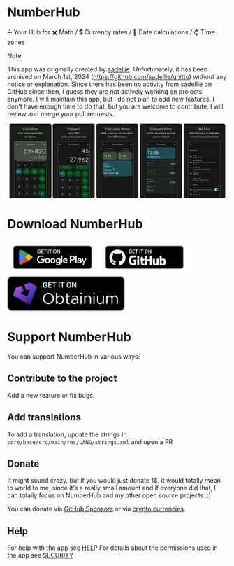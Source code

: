 # NumberHub
➗ Your Hub for ✖️ Math / 💲 Currency rates / 📆 Date calculations / ⌚ Time zones

> [!NOTE]  
> This app was originally created by [sadellie](https://github.com/sadellie).
    Unfortunately, it has been archived on March 1st, 2024 (https://github.com/sadellie/unitto) without any notice or explanation. Since there has been no activity from sadellie on GitHub since then, I guess they are not actively working on projects anymore. I will maintain this app, but I do not plan to add new features. I don't have enough time to do that, but you are welcome to contribute. I will review and merge your pull requests.

<p align="middle">
    <img src="./fastlane/metadata/android/en-US/images/phoneScreenshots/slide1.png" width="19%" />
    <img src="./fastlane/metadata/android/en-US/images/phoneScreenshots/slide2.png" width="19%" />
    <img src="./fastlane/metadata/android/en-US/images/phoneScreenshots/slide3.png" width="19%" />
    <img src="./fastlane/metadata/android/en-US/images/phoneScreenshots/slide4.png" width="19%" />
    <img src="./fastlane/metadata/android/en-US/images/phoneScreenshots/slide5.png" width="19%" />
</p>

# Download NumberHub

[<img src="readme_content/google-play-badge.png" alt="Get it on Google Play" height="80">](https://play.google.com/store/apps/details?id=app.myzel394.numberhub)
[<img src="readme_content/github-badge.png" alt="Get it on GitHub" height="80">](https://github.com/Myzel394/NumberHub/releases)
[<img src="readme_content/badge-obtainium.png" alt="Get it on Obtainium" height="80">](https://apps.obtainium.imranr.dev/redirect?r=obtainium://add/https://github.com/Myzel394/NumberHub//)

# Support NumberHub

You can support NumberHub in various ways:

## Contribute to the project

Add a new feature or fix bugs.

## Add translations

To add a translation, update the strings in `core/base/src/main/res/LANG/strings.xml` and open a PR

## Donate

It might sound crazy, but if you would just donate 1$, it would totally mean to world to me, since
it's a really small amount and if everyone did that, I can totally focus on NumberHub
and my other open source projects. :)

You can donate via [GitHub Sponsors](https://github.com/sponsors/Myzel394)
or via [crypto currencies](https://github.com/Myzel394/contact-me?tab=readme-ov-file#donations).

## Help
For help with the app see [HELP](HELP.md)
For details about the permissions used in the app see [SECURITY](SECURITY.md)
